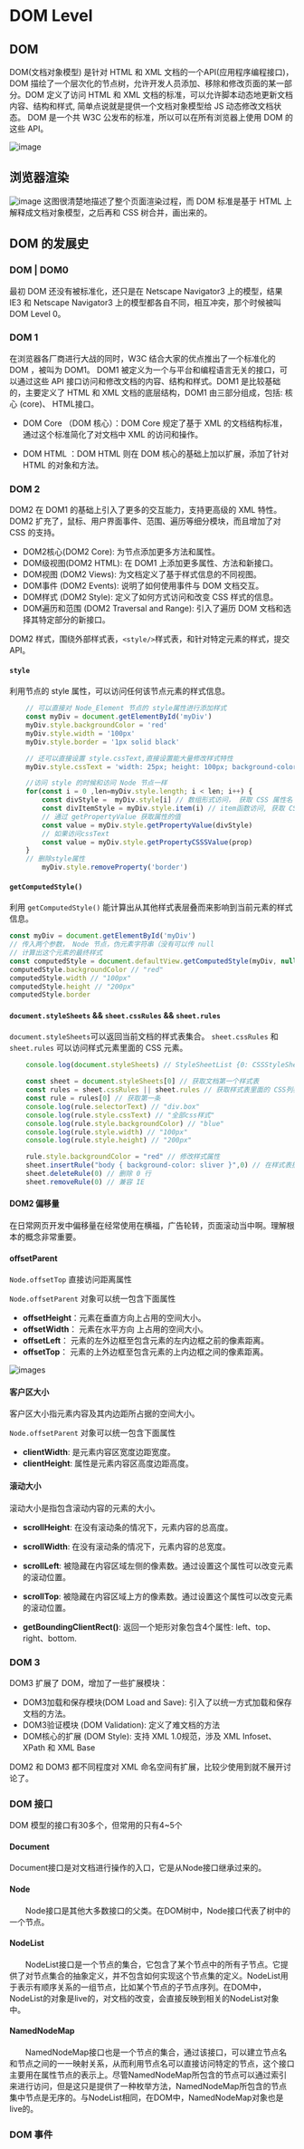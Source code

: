 # DOM Level

## DOM

DOM(文档对象模型) 是针对 HTML 和 XML 文档的一个API(应用程序编程接口)，DOM 描绘了一个层次化的节点树，允许开发人员添加、移除和修改页面的某一部分。DOM 定义了访问 HTML 和 XML 文档的标准，可以允许脚本动态地更新文档内容、结构和样式, 简单点说就是提供一个文档对象模型给 JS 动态修改文档状态。 DOM 是一个共 W3C 公发布的标准，所以可以在所有浏览器上使用 DOM 的这些 API。

![image](/img/1200px-DOM-model.svg.png)

## 浏览器渲染

![image](/img/566688fa0001312112800720.jpg)
这图很清楚地描述了整个页面渲染过程，而 DOM 标准是基于 HTML 上解释成文档对象模型，之后再和 CSS 树合并，画出来的。

## DOM 的发展史

### DOM | DOM0

最初 DOM 还没有被标准化，还只是在 Netscape Navigator3 上的模型，结果 IE3 和 Netscape Navigator3 上的模型都各自不同，相互冲突，那个时候被叫 DOM Level 0。

### DOM 1

在浏览器各厂商进行大战的同时，W3C 结合大家的优点推出了一个标准化的 DOM ，被叫为 DOM1。 DOM1 被定义为一个与平台和编程语言无关的接口，可以通过这些 API 接口访问和修改文档的内容、结构和样式。DOM1 是比较基础的，主要定义了 HTML 和 XML 文档的底层结构，DOM1 由三部分组成，包括: 核心 (core)、 HTML接口。

- DOM Core （DOM 核心）：DOM Core 规定了基于 XML 的文档结构标准，通过这个标准简化了对文档中 XML 的访问和操作。

- DOM HTML ：DOM HTML 则在 DOM 核心的基础上加以扩展，添加了针对 HTML 的对象和方法。

### DOM 2
DOM2 在 DOM1 的基础上引入了更多的交互能力，支持更高级的 XML 特性。 DOM2 扩充了，鼠标、用户界面事件、范围、遍历等细分模块，而且增加了对 CSS 的支持。

* DOM2核心(DOM2 Core): 为节点添加更多方法和属性。
* DOM级视图(DOM2 HTML): 在 DOM1 上添加更多属性、方法和新接口。
* DOM视图 (DOM2 Views): 为文档定义了基于样式信息的不同视图。
* DOM事件 (DOM2 Events): 说明了如何使用事件与 DOM 文档交互。
* DOM样式 (DOM2 Style): 定义了如何方式访问和改变 CSS 样式的信息。
* DOM遍历和范围 (DOM2 Traversal and Range): 引入了遍历 DOM 文档和选择其特定部分的新接口。

DOM2 样式，围绕外部样式表，`<style/>`样式表，和针对特定元素的样式，提交API。

#### `style`
利用节点的 style 属性，可以访问任何该节点元素的样式信息。
```javascript
    // 可以直接对 Node_Element 节点的 style属性进行添加样式
    const myDiv = document.getElementById('myDiv')
    myDiv.style.backgroundColor = 'red'
    myDiv.style.width = '100px'
    myDiv.style.border = '1px solid black'

    // 还可以直接设置 style.cssText,直接设置能大量修改样式特性
    myDiv.style.cssText = 'width: 25px; height: 100px; background-color: green;'

    //访问 style 的时候和访问 Node 节点一样
    for(const i = 0 ,len=myDiv.style.length; i < len; i++) {
        const divStyle =  myDiv.style[i] // 数组形式访问， 获取 CSS 属性名
        const divItemStyle = myDiv.style.item(i) // item函数访问, 获取 CSS 属性名
        // 通过 getPropertyValue 获取属性的值
        const value = myDiv.style.getPropertyValue(divStyle)
        // 如果访问cssText
        const value = myDiv.style.getPropertyCSSSValue(prop)
    }
    // 删除style属性
        myDiv.style.removeProperty('border')
```

#### `getComputedStyle()`

利用 `getComputedStyle()` 能计算出从其他样式表层叠而来影响到当前元素的样式信息。

```javascript
const myDiv = document.getElementById('myDiv')
// 传入两个参数， Node 节点，伪元素字符串（没有可以传 null 
// 计算出这个元素的最终样式
const computedStyle = document.defaultView.getComputedStyle(myDiv, null)
computedStyle.backgroundColor // "red"
computedStyle.width // "100px"
computedStyle.height // "200px"
computedStyle.border 
```

#### `document.styleSheets` && `sheet.cssRules` && `sheet.rules`

`document.styleSheets`可以返回当前文档的样式表集合。
`sheet.cssRules` 和 `sheet.rules` 可以访问样式元素里面的 CSS 元素。
```javascript
    console.log(document.styleSheets) // StyleSheetList {0: CSSStyleSheet, 1: CSSStyleSheet, 2: CSSStyleSheet, 3: CSSStyleSheet, length: 4}

    const sheet = document.styleSheets[0] // 获取文档第一个样式表
    const rules = sheet.cssRules || sheet.rules // 获取样式表里面的 CSS列表
    const rule = rules[0] // 获取第一条
    console.log(rule.selectorText) // "div.box"
    console.log(rule.style.cssText) // "全部css样式"
    console.log(rule.style.backgroundColor) // "blue"
    console.log(rule.style.width) // "100px"
    console.log(rule.style.height) // "200px"

    rule.style.backgroundColor = "red" // 修改样式属性
    sheet.insertRule("body { background-color: sliver }",0) // 在样式表插入样式 在 0 行插入
    sheet.deleteRule(0) // 删除 0 行
    sheet.removeRule(0) // 兼容 IE

```

#### DOM2 偏移量

在日常网页开发中偏移量在经常使用在横福，广告轮转，页面滚动当中啊。理解根本的概念非常重要。

#### offsetParent
`Node.offsetTop` 直接访问距离属性

`Node.offsetParent` 对象可以统一包含下面属性
- **offsetHeight**：元素在垂直方向上占用的空间大小。
- **offsetWidth**： 元素在水平方向 上占用的空间大小。
- **offsetLeft**： 元素的左外边框至包含元素的左内边框之前的像素距离。
- **offsetTop**： 元素的上外边框至包含元素的上内边框之间的像素距离。

![images](/img/test_choiye84.jpg)

#### 客户区大小

客户区大小指元素内容及其内边距所占据的空间大小。

`Node.offsetParent` 对象可以统一包含下面属性
- **clientWidth**: 是元素内容区宽度边距宽度。
- **clientHeight**: 属性是元素内容区高度边距高度。

#### 滚动大小

滚动大小是指包含滚动内容的元素的大小。
- **scrollHeight**: 在没有滚动条的情况下，元素内容的总高度。
- **scrollWidth**: 在没有滚动条的情况下，元素内容的总宽度。
- **scrollLeft**: 被隐藏在内容区域左侧的像素数。通过设置这个属性可以改变元素的滚动位置。
- **scrollTop**: 被隐藏在内容区域上方的像素数。通过设置这个属性可以改变元素的滚动位置。

- **getBoundingClientRect()**: 返回一个矩形对象包含4个属性: left、top、right、bottom.

### DOM 3
DOM3 扩展了 DOM，增加了一些扩展模块：

* DOM3加载和保存模块(DOM Load and Save): 引入了以统一方式加载和保存文档的方法。
* DOM3验证模块 (DOM Validation): 定义了难文档的方法
* DOM核心的扩展 (DOM Style): 支持 XML 1.0规范，涉及 XML Infoset、XPath 和 XML Base 

DOM2 和 DOM3 都不同程度对 XML 命名空间有扩展，比较少使用到就不展开讨论了。

### DOM 接口

DOM 模型的接口有30多个，但常用的只有4~5个

#### Document

Document接口是对文档进行操作的入口，它是从Node接口继承过来的。 

#### Node
　　Node接口是其他大多数接口的父类。在DOM树中，Node接口代表了树中的一个节点。

#### NodeList
　　NodeList接口是一个节点的集合，它包含了某个节点中的所有子节点。它提供了对节点集合的抽象定义，并不包含如何实现这个节点集的定义。NodeList用于表示有顺序关系的一组节点，比如某个节点的子节点序列。在DOM中，NodeList的对象是live的，对文档的改变，会直接反映到相关的NodeList对象中。


#### NamedNodeMap
　　NamedNodeMap接口也是一个节点的集合，通过该接口，可以建立节点名和节点之间的一一映射关系，从而利用节点名可以直接访问特定的节点，这个接口主要用在属性节点的表示上。尽管NamedNodeMap所包含的节点可以通过索引来进行访问，但是这只是提供了一种枚举方法，NamedNodeMap所包含的节点集中节点是无序的。与NodeList相同，在DOM中，NamedNodeMap对象也是live的。

### DOM 事件